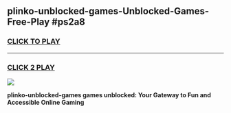 
## plinko-unblocked-games-Unblocked-Games-Free-Play #ps2a8
<h3>
<a href="https://us.freeplayer.one?title=plinko-unblocked-games&ref=9M">CLICK TO PLAY</a></h3>
<hr>

<h3>
<a href="https://us.freeplayer.one?title=plinko-unblocked-games&ref=9M">CLICK 2 PLAY</a>
  
</h3>

<a href="https://us.freeplayer.one?title=plinko-unblocked-games&ref=9M"><img src="https://clearcache.store/games.png"></a>


**plinko-unblocked-games games unblocked: Your Gateway to Fun and Accessible Online Gaming**
